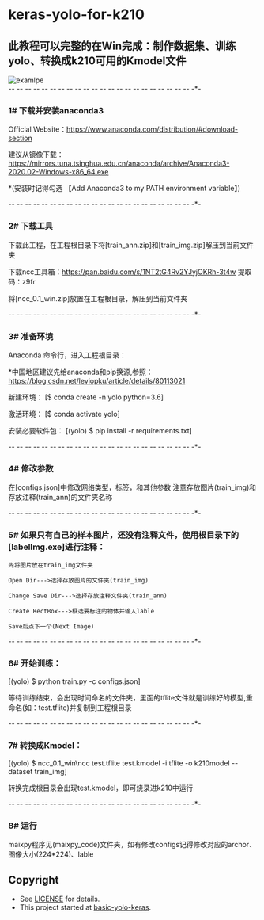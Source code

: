 # keras-yolo-for-k210
## 此教程可以完整的在Win完成：制作数据集、训练yolo、转换成k210可用的Kmodel文件
![examlpe](https://github.com/TonyZ1Min/yolo-for-k210/blob/master/example.png)   
-*- -*- -*- -*- -*- -*- -*- -*- -*- -*- -*- -*- -*- -*- -*- -*- -*- -*- -*- -*- -*- -*- -*- 

### 1# 下载并安装anaconda3
   Official Website：https://www.anaconda.com/distribution/#download-section
   
   建议从镜像下载：https://mirrors.tuna.tsinghua.edu.cn/anaconda/archive/Anaconda3-2020.02-Windows-x86_64.exe 
   
   *(安装时记得勾选 【Add Anaconda3 to my PATH environment variable】)
   
   
   
-*- -*- -*- -*- -*- -*- -*- -*- -*- -*- -*- -*- -*- -*- -*- -*- -*- -*- -*- -*- -*- -*- -*- 

### 2# 下载工具 
   下载此工程，在工程根目录下将[train_ann.zip]和[train_img.zip]解压到当前文件夹

   下载ncc工具箱：https://pan.baidu.com/s/1NT2tG4Rv2YJyjOKRh-3t4w  提取码：z9fr
   
   将[ncc_0.1_win.zip]放置在工程根目录，解压到当前文件夹
        
-*- -*- -*- -*- -*- -*- -*- -*- -*- -*- -*- -*- -*- -*- -*- -*- -*- -*- -*- -*- -*- -*- -*- 

### 3# 准备环境 

   Anaconda 命令行，进入工程根目录：
   
   *中国地区建议先给anaconda和pip换源,参照：https://blog.csdn.net/leviopku/article/details/80113021
   
   新建环境： 
   [$ conda create -n yolo python=3.6]
   
   激活环境： 
   [$ conda activate yolo]
   
   安装必要软件包： 
   [(yolo) $ pip install -r requirements.txt]
      
-*- -*- -*- -*- -*- -*- -*- -*- -*- -*- -*- -*- -*- -*- -*- -*- -*- -*- -*- -*- -*- -*- -*- 


### 4# 修改参数
   在[configs.json]中修改网络类型，标签，和其他参数 注意存放图片(train_img)和存放注释(train_ann)的文件夹名称
   
-*- -*- -*- -*- -*- -*- -*- -*- -*- -*- -*- -*- -*- -*- -*- -*- -*- -*- -*- -*- -*- -*- -*- 

 
### 5# 如果只有自己的样本图片，还没有注释文件，使用根目录下的[labelImg.exe]进行注释：

    先将图片放在train_img文件夹
    
    Open Dir--->选择存放图片的文件夹(train_img) 
    
    Change Save Dir--->选择存放注释文件夹(train_ann)
    
    Create RectBox--->框选要标注的物体并输入lable
    
    Save后点下一个(Next Image)
   
-*- -*- -*- -*- -*- -*- -*- -*- -*- -*- -*- -*- -*- -*- -*- -*- -*- -*- -*- -*- -*- -*- -*- 

 
### 6# 开始训练：
   [(yolo) $ python train.py -c configs.json]   

   等待训练结束，会出现时间命名的文件夹，里面的tflite文件就是训练好的模型,重命名(如：test.tflite)并复制到工程根目录
   
-*- -*- -*- -*- -*- -*- -*- -*- -*- -*- -*- -*- -*- -*- -*- -*- -*- -*- -*- -*- -*- -*- -*- 

    
### 7# 转换成Kmodel：
   [(yolo) $ ncc_0.1_win\ncc test.tflite test.kmodel -i tflite -o k210model --dataset train_img]

   转换完成根目录会出现test.kmodel，即可烧录进k210中运行
   
-*- -*- -*- -*- -*- -*- -*- -*- -*- -*- -*- -*- -*- -*- -*- -*- -*- -*- -*- -*- -*- -*- -*- 

   
### 8# 运行
   maixpy程序见(maixpy_code)文件夹，如有修改configs记得修改对应的archor、图像大小(224*224)、lable

## Copyright

* See [LICENSE](LICENSE) for details.
* This project started at [basic-yolo-keras](https://github.com/experiencor/basic-yolo-keras).    
